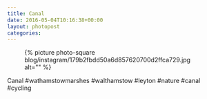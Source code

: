 ```yaml
---
title: Canal
date: 2016-05-04T10:16:38+00:00
layout: photopost
categories:
---
```


<figure class="photo photo--square">
  {% picture photo-square blog/instagram/179b2fbdd50a6d857620700d2ffca729.jpg alt="" %}
</figure>

Canal
#wathamstowmarshes #walthamstow #leyton #nature #canal #cycling
